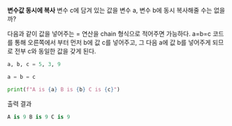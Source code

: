 **변수값 동시에 복사**
변수 c에 담겨 있는 값을 변수 a, 변수 b에 동시 복사해줄 수는 없을까?

다음과 같이 값을 넣어주는 = 연산을 chain 형식으로 적어주면 가능하다. a=b=c 코드를 통해 오른쪽에서 부터 먼저 b에 값 c를 넣어주고, 그 다음 a에 값 b를 넣어주게 되므로 전부 c와 동일한 값을 갖게 된다.

```python
a, b, c = 5, 3, 9

a = b = c

print(f"A is {a} B is {b} C is {c}")


```
출력 결과
```python
A is 9 B is 9 C is 9

```